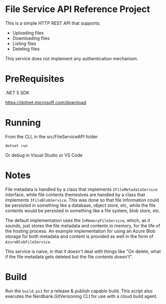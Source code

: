 # File Service API Reference Project

This is a simple HTTP REST API that supports:

- Uploading files
- Downloading files
- Listing files
- Deleting files

This service does not implement any authentication mechanism.

# PreRequisites

.NET 5 SDK

https://dotnet.microsoft.com/download

# Running

From the CLI, in the src/FileServiceAPI folder
```
dotnet run
```
Or debug in Visual Studio or VS Code

# Notes

File metadata is handled by a class that implements ```IFileMetadataService``` interface, while file contents themeslves are handled
by a class that implements ```IFileBlobService```. This was done so that file information could be persisted in something like a database,
object store, etc, while the file contents would be persisted in something like a file system, blob store, etc.

The default implementation uses the ```InMemoryFileService```, which, as it sounds, just stores the file metadata and contents in memory,
for the life of the hosting process. An example implementation for using an Azure Blob storage for both metadata and content is provided 
as well in the form of ```AzureBlobFileService```.

This service is naive, in that it doesn't deal with things like "On delete, what if the file metadata gets deleted but the file contents doesn't".

# Build

Run the ```build.ps1``` for a release & publish capable build. This script also executes the Nerdbank.GitVersioning CLI for use with 
a cloud build agent.